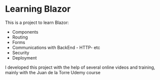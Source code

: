 # Learning Blazor

This is a project to learn Blazor:

* Components
* Routing
* Forms
* Communications with BackEnd - HTTP- etc
* Security
* Deployment

 I developed this project with the help of several online videos and training, mainly with the Juan de la Torre Udemy course
